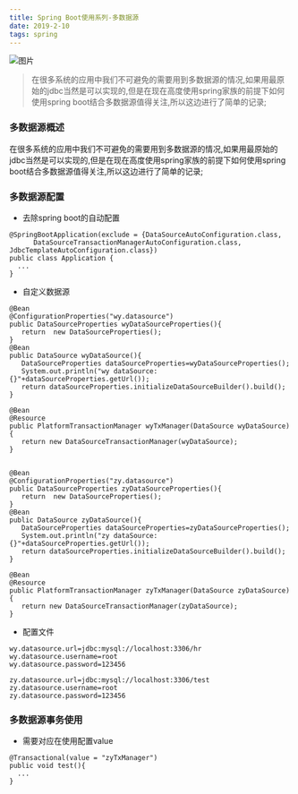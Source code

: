 ```yaml
---
title: Spring Boot使用系列-多数据源
date: 2019-2-10
tags: spring
---
```

![图片](https://i.loli.net/2019/03/04/5c7d2ed7d287c.jpg)
>在很多系统的应用中我们不可避免的需要用到多数据源的情况,如果用最原始的jdbc当然是可以实现的,但是在现在高度使用spring家族的前提下如何使用spring boot结合多数据源值得关注,所以这边进行了简单的记录;

<!-- more -->

### 多数据源概述
在很多系统的应用中我们不可避免的需要用到多数据源的情况,如果用最原始的jdbc当然是可以实现的,但是在现在高度使用spring家族的前提下如何使用spring boot结合多数据源值得关注,所以这边进行了简单的记录;
### 多数据源配置
* 去除spring boot的自动配置
```
@SpringBootApplication(exclude = {DataSourceAutoConfiguration.class,
      DataSourceTransactionManagerAutoConfiguration.class, JdbcTemplateAutoConfiguration.class})
public class Application {
  ...
}
```

* 自定义数据源
```
@Bean
@ConfigurationProperties("wy.datasource")
public DataSourceProperties wyDataSourceProperties(){
   return  new DataSourceProperties();
}
@Bean
public DataSource wyDataSource(){
   DataSourceProperties dataSourceProperties=wyDataSourceProperties();
   System.out.println("wy dataSource: {}"+dataSourceProperties.getUrl());
   return dataSourceProperties.initializeDataSourceBuilder().build();
}

@Bean
@Resource
public PlatformTransactionManager wyTxManager(DataSource wyDataSource){
   return new DataSourceTransactionManager(wyDataSource);
}


@Bean
@ConfigurationProperties("zy.datasource")
public DataSourceProperties zyDataSourceProperties(){
   return  new DataSourceProperties();
}
@Bean
public DataSource zyDataSource(){
   DataSourceProperties dataSourceProperties=zyDataSourceProperties();
   System.out.println("zy dataSource: {}"+dataSourceProperties.getUrl());
   return dataSourceProperties.initializeDataSourceBuilder().build();
}

@Bean
@Resource
public PlatformTransactionManager zyTxManager(DataSource zyDataSource){
   return new DataSourceTransactionManager(zyDataSource);
}
```

* 配置文件
```
wy.datasource.url=jdbc:mysql://localhost:3306/hr
wy.datasource.username=root
wy.datasource.password=123456

zy.datasource.url=jdbc:mysql://localhost:3306/test
zy.datasource.username=root
zy.datasource.password=123456
```

### 多数据源事务使用
* 需要对应在使用配置value
```
@Transactional(value = "zyTxManager")
public void test(){
  ...
}
```

